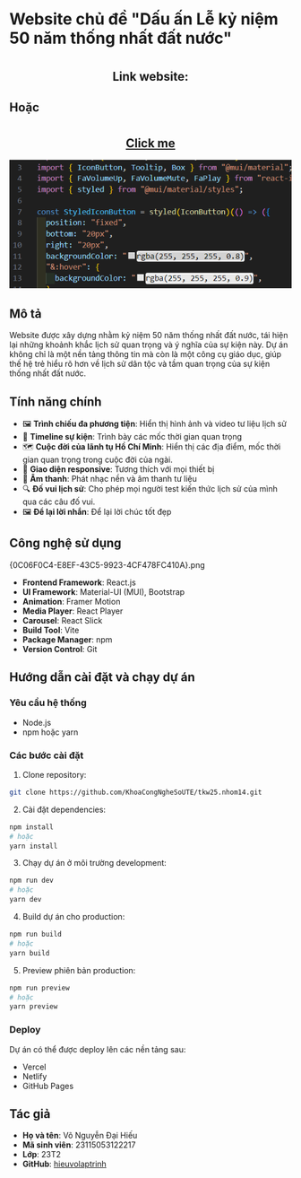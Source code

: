 # Website chủ đề "Dấu ấn Lễ kỷ niệm 50 năm thống nhất đất nước"

# <h2 align="center">Link website:</h2>

## Hoặc

# <h2 align="center"><a href="">Click me</a></h2>

![alt text]({FA7F0B4A-7768-4A09-8996-74ECDAFC7046}.png)

## Mô tả

Website được xây dựng nhằm kỷ niệm 50 năm thống nhất đất nước, tái hiện lại những khoảnh khắc lịch sử quan trọng và ý nghĩa của sự kiện này. Dự án không chỉ là một nền tảng thông tin mà còn là một công cụ giáo dục, giúp thế hệ trẻ hiểu rõ hơn về lịch sử dân tộc và tầm quan trọng của sự kiện thống nhất đất nước.

## Tính năng chính

- 🖼️ **Trình chiếu đa phương tiện**: Hiển thị hình ảnh và video tư liệu lịch sử
- 📅 **Timeline sự kiện**: Trình bày các mốc thời gian quan trọng
- 🗺️ **Cuộc đời của lãnh tụ Hồ Chí Minh**: Hiển thị các địa điểm, mốc thời gian quan trọng trong cuộc đời của ngài.
- 📱 **Giao diện responsive**: Tương thích với mọi thiết bị
- 🎵 **Âm thanh**: Phát nhạc nền và âm thanh tư liệu
- 🔍 **Đố vui lịch sử**: Cho phép mọi người test kiến thức lịch sử của mình qua các câu đố vui.
- 🖼️ **Để lại lời nhắn**: Để lại lời chúc tốt đẹp

## Công nghệ sử dụng

{0C06F0C4-E8EF-43C5-9923-4CF478FC410A}.png

- **Frontend Framework**: React.js
- **UI Framework**: Material-UI (MUI), Bootstrap
- **Animation**: Framer Motion
- **Media Player**: React Player
- **Carousel**: React Slick
- **Build Tool**: Vite
- **Package Manager**: npm
- **Version Control**: Git

## Hướng dẫn cài đặt và chạy dự án

### Yêu cầu hệ thống

- Node.js
- npm hoặc yarn

### Các bước cài đặt

1. Clone repository:

```bash
git clone https://github.com/KhoaCongNgheSoUTE/tkw25.nhom14.git
```

2. Cài đặt dependencies:

```bash
npm install
# hoặc
yarn install
```

3. Chạy dự án ở môi trường development:

```bash
npm run dev
# hoặc
yarn dev
```

4. Build dự án cho production:

```bash
npm run build
# hoặc
yarn build
```

5. Preview phiên bản production:

```bash
npm run preview
# hoặc
yarn preview
```

### Deploy

Dự án có thể được deploy lên các nền tảng sau:

- Vercel
- Netlify
- GitHub Pages

## Tác giả

- **Họ và tên**: Võ Nguyễn Đại Hiếu
- **Mã sinh viên**: 23115053122217
- **Lớp**: 23T2
- **GitHub**: [hieuvolaptrinh](https://github.com/hieuvolaptrinh)
